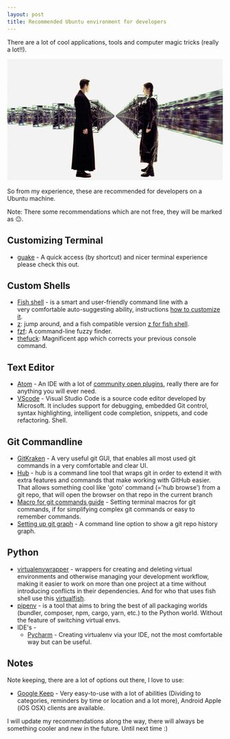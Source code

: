 ```yaml
---
layout: post
title: Recommended Ubuntu environment for developers
---
```


There are a lot of cool applications, tools and computer magic tricks (really a lot!!).

![](../images/the_matrix_gun_rack.jpg)

So from my experience, these are recommended for developers on a Ubuntu machine.

Note: There some recommendations which are not free, they will be marked as :neutral_face:.

Customizing Terminal
--------------------

* [guake](http://guake-project.org/) - A quick access (by shortcut) and nicer terminal experience please check this out.


Custom Shells
-------------

* [Fish shell](https://fishshell.com/) - is a smart and user-friendly command line with a very comfortable auto-suggesting ability, instructions [how to customize it](https://fishshell.com/docs/current/tutorial.html#tut_startup).
* [z](https://github.com/rupa/z): jump around, and a fish compatible version [z for fish shell](https://github.com/fisherman/z).
* [fzf](https://github.com/junegunn/fzf): A command-line fuzzy finder.
* [thefuck](https://github.com/nvbn/thefuck): Magnificent app which corrects your previous console command.

Text Editor
-----------

* [Atom](https://atom.io/) - An IDE with a lot of [community open plugins](https://atom.io/packages), really there are for anything you will ever need.
* [VScode](https://code.visualstudio.com/) - Visual Studio Code is a source code editor developed by Microsoft. It includes support for debugging, embedded Git control, syntax highlighting, intelligent code completion, snippets, and code refactoring.
Shell.

Git Commandline
---------------

* [GitKraken](https://www.gitkraken.com/) - A very useful git GUI, that enables all most used git commands in a very comfortable and clear UI.
* [Hub](https://github.com/github/hub) - hub is a command line tool that wraps git in order to extend it with extra features and commands that make working with GitHub easier. That allows something cool like 'goto' command (='hub browse') from a git repo, that will open the browser on that repo in the current branch
* [Macro for git commands guide](https://githowto.com/aliases) - Setting terminal macros for git commands, if for simplifying complex git commands or easy to remember commands.
* [Setting up git graph](http://think-like-a-git.net/sections/graphs-and-git/visualizing-your-git-repository.html) - A command line option to show a git repo history graph.

Python
------

* [virtualenvwrapper](https://virtualenvwrapper.readthedocs.io/en/latest/) - wrappers for creating and deleting virtual environments and otherwise managing your development workflow, making it easier to work on more than one project at a time without introducing conflicts in their dependencies. And for who that uses fish shell use this [virtualfish](https://github.com/adambrenecki/virtualfish).
* [pipenv](https://github.com/pypa/pipenv) - is a tool that aims to bring the best of all packaging worlds (bundler, composer, npm, cargo, yarn, etc.) to the Python world. Without the feature of switching virtual envs.
* IDE's - 
    * [Pycharm](https://www.jetbrains.com/help/pycharm-edu/creating-virtual-environment.html) - Creating virtualenv via your IDE, not the most comfortable way but can be useful.

Notes
-----

Note keeping, there are a lot of options out there, I love to use:
* [Google Keep](https://keep.google.com/) - Very easy-to-use with a lot of abilities (Dividing to categories, reminders by time or location and a lot more), Android Apple (iOS OSX) clients are available.


I will update my recommendations along the way, there will always be something cooler and new in the future.
Until next time :)
